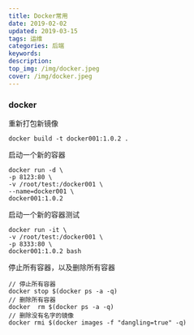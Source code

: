 ```yaml
---
title: Docker常用
date: 2019-02-02
updated: 2019-03-15
tags: 运维
categories: 后端
keywords: 
description: 
top_img: /img/docker.jpeg
cover: /img/docker.jpeg
---
```


###  docker

重新打包新镜像

```shell script
docker build -t docker001:1.0.2 .
```

启动一个新的容器

```shell script
docker run -d \
-p 8123:80 \
-v /root/test:/docker001 \
--name=docker001 \
docker001:1.0.2
```

启动一个新的容器测试

```shell script
docker run -it \
-v /root/test:/docker001 \
-p 8333:80 \
docker001:1.0.2 bash
```

停止所有容器，以及删除所有容器

``` shell
// 停止所有容器
docker stop $(docker ps -a -q) 
// 删除所有容器
docker  rm $(docker ps -a -q) 
// 删除没有名字的镜像
docker rmi $(docker images -f "dangling=true" -q)
```

